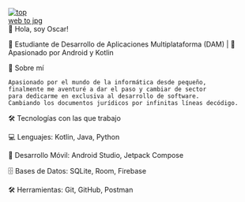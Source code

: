 <a href="https://ibb.co/9HhmB9NT"><img src="https://i.ibb.co/chwKRc1F/top.webp" alt="top" border="0"></a><br /><a target='_blank' href='https://es.imgbb.com/'>web to jpg</a><br />
👋 Hola, soy Oscar!

🚀 Estudiante de Desarrollo de Aplicaciones Multiplataforma (DAM) | 📱 Apasionado por Android y Kotlin

📌 Sobre mí

    Apasionado por el mundo de la informática desde pequeño,
    finalmente me aventuré a dar el paso y cambiar de sector 
    para dedicarme en exclusiva al desarrollo de software.
    Cambiando los documentos jurídicos por infinitas líneas decódigo.

🛠 Tecnologías con las que trabajo

💻 Lenguajes: Kotlin, Java, Python

📱 Desarrollo Móvil: Android Studio, Jetpack Compose

🗄️ Bases de Datos: SQLite, Room, Firebase

🛠 Herramientas: Git, GitHub, Postman
